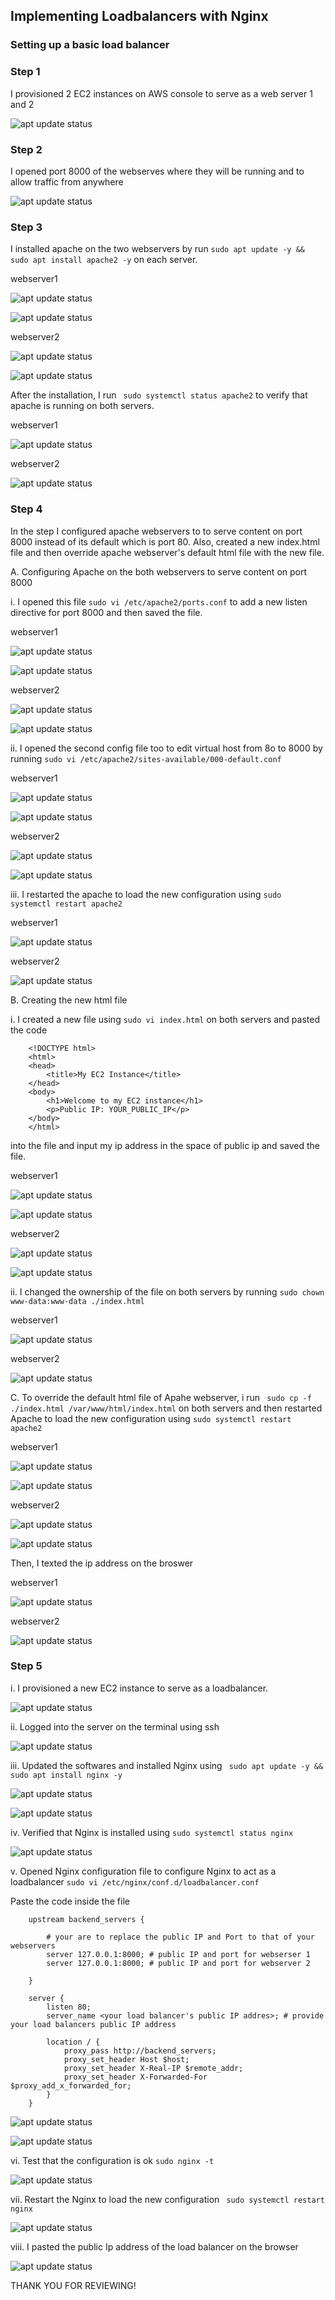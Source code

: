 ## Implementing Loadbalancers with Nginx

### Setting up a basic load balancer

### Step 1

I provisioned 2 EC2 instances on AWS console to serve as a web server 1 and 2

![apt update status](./images/1.PNG)

### Step 2

I opened port 8000 of the webserves where they will be running and to allow traffic from anywhere

![apt update status](./images/2.PNG)

### Step 3

I installed apache on the two webservers by run `sudo apt update -y &&  sudo apt install apache2 -y`
on each server.

webserver1

![apt update status](./images/3a.PNG)

![apt update status](./images/3b.PNG)

webserver2

![apt update status](./images/4a.PNG)

![apt update status](./images/4b.PNG)

After the installation, I run ` sudo systemctl status apache2` to verify that apache is running on both servers.

webserver1

![apt update status](./images/3c.PNG)

webserver2

![apt update status](./images/4c.PNG)

### Step 4

In the step I configured apache webservers to to serve content on port 8000 instead of its default which is port 80. Also, created a new index.html file and then override apache webserver's default html file with the new file.

A. Configuring Apache on the both webservers to serve content on port 8000

i. I opened this file `sudo vi /etc/apache2/ports.conf` to add a new listen directive for port 8000 and then saved the file.

webserver1

![apt update status](./images/5a.PNG)

![apt update status](./images/5b.PNG)

webserver2

![apt update status](./images/6a.PNG)

![apt update status](./images/6b.PNG)

ii. I opened the second config file too to edit virtual host from 8o to 8000 by running `sudo vi /etc/apache2/sites-available/000-default.conf`

webserver1

![apt update status](./images/7a.PNG)

![apt update status](./images/7b.PNG)

webserver2

![apt update status](./images/8a.PNG)

![apt update status](./images/8b.PNG)

iii. I restarted the apache to load the new configuration using `sudo systemctl restart apache2`

webserver1

![apt update status](./images/9.PNG)

webserver2

![apt update status](./images/10.PNG)

B. Creating the new html file

i. I created a new file using `sudo vi index.html` on both servers and pasted the code

        <!DOCTYPE html>
        <html>
        <head>
            <title>My EC2 Instance</title>
        </head>
        <body>
            <h1>Welcome to my EC2 instance</h1>
            <p>Public IP: YOUR_PUBLIC_IP</p>
        </body>
        </html>


 into the file and input my ip address in the space of public ip and saved the file.

 webserver1

![apt update status](./images/11a.PNG)

![apt update status](./images/11b.PNG)

webserver2

![apt update status](./images/12a.PNG)  

![apt update status](./images/12b.PNG)

ii. I changed the ownership of the file on both servers by running `sudo chown www-data:www-data ./index.html` 

webserver1

![apt update status](./images/13.PNG)

webserver2

![apt update status](./images/14.PNG)

C. To override the default html file of Apahe webserver, i run ` sudo cp -f ./index.html /var/www/html/index.html` on both servers and then restarted Apache to load the new configuration using `sudo systemctl restart apache2`

webserver1

![apt update status](./images/15.PNG)

![apt update status](./images/17.PNG)

webserver2

![apt update status](./images/16.PNG)

![apt update status](./images/18.PNG)

Then, I texted the ip address on the broswer

webserver1

![apt update status](./images/19.PNG)

webserver2

![apt update status](./images/20.PNG)

### Step 5

i. I provisioned a new EC2 instance to serve as a loadbalancer. 

![apt update status](./images/21.PNG)

ii. Logged into the server on the terminal using ssh

![apt update status](./images/22.PNG)

iii. Updated the softwares and installed Nginx using ` sudo apt update -y && sudo apt install nginx -y` 

![apt update status](./images/23a.PNG)

![apt update status](./images/23b.PNG)

iv. Verified that Nginx is installed using `sudo systemctl status nginx`

![apt update status](./images/24.PNG)

v. Opened Nginx configuration file to configure Nginx to act as a loadbalancer `sudo vi /etc/nginx/conf.d/loadbalancer.conf`

Paste the code inside the file 
        
        upstream backend_servers {

            # your are to replace the public IP and Port to that of your webservers
            server 127.0.0.1:8000; # public IP and port for webserser 1
            server 127.0.0.1:8000; # public IP and port for webserver 2

        }

        server {
            listen 80;
            server_name <your load balancer's public IP addres>; # provide your load balancers public IP address

            location / {
                proxy_pass http://backend_servers;
                proxy_set_header Host $host;
                proxy_set_header X-Real-IP $remote_addr;
                proxy_set_header X-Forwarded-For $proxy_add_x_forwarded_for;
            }
        }
    
![apt update status](./images/25a.PNG)

![apt update status](./images/25b.PNG)

vi. Test that the configuration is ok `sudo nginx -t`

![apt update status](./images/26.PNG)

vii. Restart the Nginx to load the new configuration ` sudo systemctl restart nginx`

![apt update status](./images/27.PNG)

viii. I pasted the public Ip address of the load balancer on the browser

![apt update status](./images/29.PNG)

THANK YOU FOR REVIEWING!



